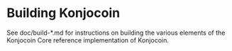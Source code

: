 Building Konjocoin
================

See doc/build-*.md for instructions on building the various
elements of the Konjocoin Core reference implementation of Konjocoin.
